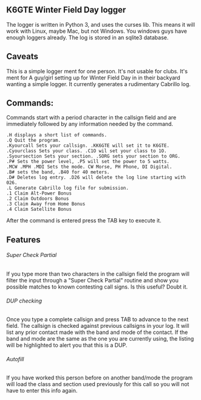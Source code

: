 ## K6GTE Winter Field Day logger

The logger is written in Python 3, and uses the curses lib. This means it will work with Linux,
maybe Mac, but not Windows. You windows guys have enough loggers already. The log is stored in an
sqlite3 database.

## Caveats
This is a simple logger ment for one person. It's not usable for clubs. It's
ment for A guy/girl setting up for Winter Field Day in in their backyard wanting
a simple logger.
It currently generates a rudimentary Cabrillo log.

## Commands:
Commands start with a period character in the callsign field and are immediately followed by any
information needed by the command.

```
.H displays a short list of commands.
.Q Quit the program.
.Kyourcall Sets your callsign. .KK6GTE will set it to K6GTE.
.Cyourclass Sets your class. .C1O wil set your class to 1O.
.Syoursection Sets your section. .SORG sets your section to ORG.
.P# Sets the power level, .P5 will set the power to 5 watts.
.MCW .MPH .MDI Sets the mode. CW Morse, PH Phone, DI Digital.
.B# sets the band, .B40 for 40 meters.
.D# Deletes log entry. .D26 will delete the log line starting with 026.
.L Generate Cabrillo log file for submission.
.1 Claim Alt-Power Bonus
.2 Claim Outdoors Bonus
.3 Claim Away from Home Bonus
.4 Claim Satellite Bonus
```

After the command is entered press the TAB key to execute it.

## Features
###### Super Check Partial
If you type more than two characters in the callsign field the program will filter the input through a
"Super Check Partial" routine and show you possible matches to known contesting call signs. Is this useful? Doubt it.

###### DUP checking
Once you type a complete callsign and press TAB to advance to the next field. The callsign is checked
against previous callsigns in your log. It will list any prior contact made with the band and mode of
the contact. If the band and mode are the same as the one you are currently using, the listing will be
highlighted to alert you that this is a DUP.

###### Autofill
If you have worked this person before on another band/mode the program will load the class and section
used previously for this call so you will not have to enter this info again.
